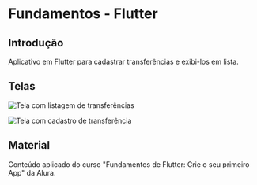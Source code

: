 # Fundamentos - Flutter

## Introdução
Aplicativo em Flutter para cadastrar transferências e exibi-los em lista.

## Telas

![Tela com listagem de transferências](http://url/to/img.png)

![Tela com cadastro de transferência](http://url/to/img.png)

## Material
Conteúdo aplicado do curso "Fundamentos de Flutter: Crie o seu primeiro App" da Alura.